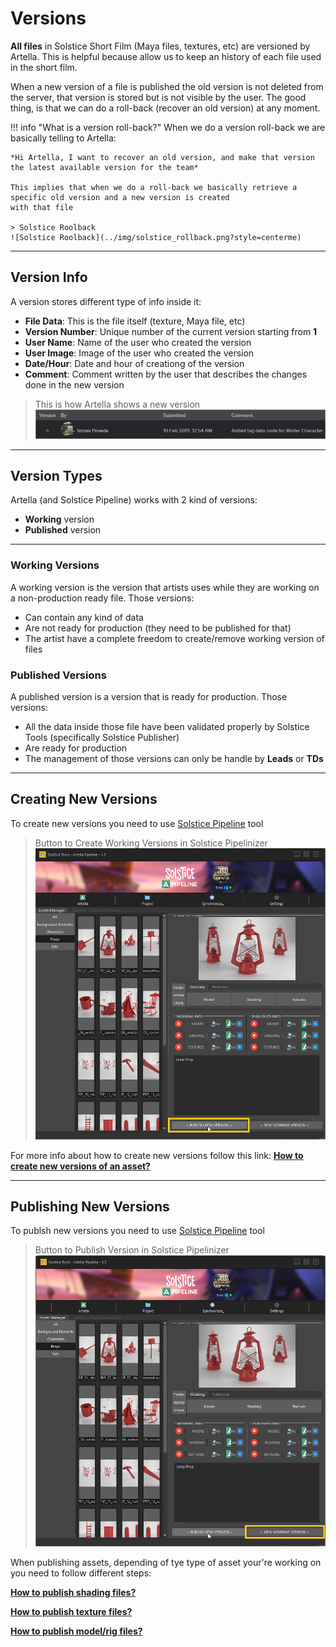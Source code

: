 # **Versions**

**All files** in Solstice Short Film (Maya files, textures, etc) are versioned by Artella. This is helpful because allow us
to keep an history of each file used in the short film.

When a new version of a file is published the old version is not deleted from the server, that version is stored but 
is not visible by the user. The good thing, is that we can do a roll-back (recover an old version) at any moment. 

!!! info "What is a version roll-back?"
    When we do a version roll-back we are basically telling to Artella:
    
    *Hi Artella, I want to recover an old version, and make that version the latest available version for the team*
    
    This implies that when we do a roll-back we basically retrieve a specific old version and a new version is created
    with that file
    
    > Solstice Roolback
    ![Solstice Roolback](../img/solstice_rollback.png?style=centerme)

***

## **Version Info**
A version stores different type of info inside it:

* **File Data**: This is the file itself (texture, Maya file, etc)
* **Version Number**: Unique number of the current version starting from **1**
* **User Name**: Name of the user who created the version
* **User Image**: Image of the user who created the version
* **Date/Hour**: Date and hour of creationg of the version
* **Comment**: Comment written by the user that describes the changes done in the new version

> This is how Artella shows a new version
![Solstice Version](../img/solstice_version.png?style=centerme)

***

## **Version Types**

Artella (and Solstice Pipeline) works with 2 kind of versions:

* **Working** version
* **Published** version

***

### **Working Versions**
A working version is the version that artists uses while they are working on a non-production ready file. Those versions:

* Can contain any kind of data
* Are not ready for production (they need to be published for that)
* The artist have a complete freedom to create/remove working version of files


### **Published Versions**
A published version is a version that is ready for production. Those versions:

* All the data inside those file have been validated properly by Solstice Tools (specifically Solstice Publisher)
* Are ready for production
* The management of those versions can only be handle by **Leads** or **TDs**

***

## **Creating New Versions**

To create new versions you need to use <a href="https://tpoveda.github.io/solstice/solsticepipeline/solsticetools/pipelinizer/tool/" target="_blank" rel="noopener">Solstice Pipeline</a> tool

> Button to Create Working Versions in Solstice Pipelinizer
![Solstice Working Button](../img/solstice_publish_working_btn.png?style=centerme)

For more info about how to create new versions follow this link: **<a href="https://tpoveda.github.io/solstice/solsticepipeline/faq/workingversion/" target="_blank" rel="noopener">How to create new versions of an asset?</a>**

***


## **Publishing New Versions**

To publsh new versions you need to use <a href="https://tpoveda.github.io/solstice/solsticepipeline/solsticetools/pipelinizer/tool/" target="_blank" rel="noopener">Solstice Pipeline</a> tool

> Button to Publish Version in Solstice Pipelinizer
![Solstice Working Button](../img/solstice_publish_working_btn_1.png?style=centerme)

When publishing assets, depending of tye type of asset your're working on you need to follow different steps:

**<a href="https://tpoveda.github.io/solstice/solsticepipeline/faq/publish/shading" target="_blank" rel="noopener">How to publish shading files?</a>**

**<a href="https://tpoveda.github.io/solstice/solsticepipeline/faq/publish/textures" target="_blank" rel="noopener">How to publish texture files?</a>**

**<a href="https://tpoveda.github.io/solstice/solsticepipeline/faq/publish/model" target="_blank" rel="noopener">How to publish model/rig files?</a>**
